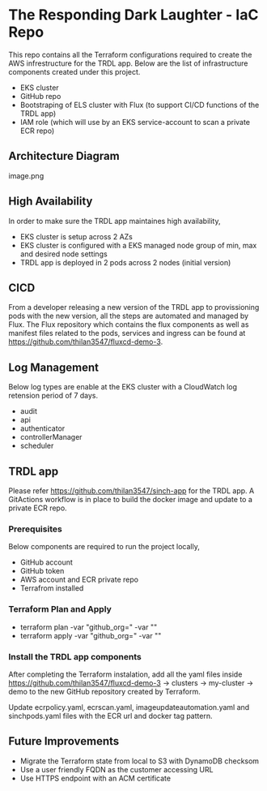 # The Responding Dark Laughter - IaC Repo

This repo contains all the Terraform configurations required to create the AWS infrestructure for the TRDL app. Below are the list of infrastructure components created under this project.

- EKS cluster
- GitHub repo
- Bootstraping of ELS cluster with Flux (to support CI/CD functions of the TRDL app)
- IAM role (which will use by an EKS service-account to scan a private ECR repo)

## Architecture Diagram

image.png

## High Availability

In order to make sure the TRDL app maintaines high availability,

- EKS cluster is setup across 2 AZs
- EKS cluster is configured with a EKS managed node group of min, max and desired node settings
- TRDL app is deployed in 2 pods across 2 nodes (initial version)

## CICD

From a developer releasing a new version of the TRDL app to provissioning pods with the new version, all the steps are automated and managed by Flux. The Flux repository which contains the flux components as well as manifest files related to the pods, services and ingress can be found at https://github.com/thilan3547/fluxcd-demo-3.

## Log Management

Below log types are enable at the EKS cluster with a CloudWatch log retension period of 7 days.
- audit
- api
- authenticator
- controllerManager
- scheduler

## TRDL app

Please refer https://github.com/thilan3547/sinch-app for the TRDL app. A GitActions workflow is in place to build the docker image and update to a private ECR repo.

### Prerequisites

Below components are required to run the project locally,
- GitHub account
- GitHub token
- AWS account and ECR private repo
- Terrafrom installed

### Terraform Plan and Apply

- terraform plan -var "github_org=<git user>" -var "<git token>"
- terraform apply -var "github_org=<git user>" -var "<git token>"

### Install the TRDL app components

After completing the Terraform instalation, add all the yaml files inside https://github.com/thilan3547/fluxcd-demo-3 -> clusters -> my-cluster -> demo to the new GitHub repository created by Terraform.

Update ecrpolicy.yaml, ecrscan.yaml, imageupdateautomation.yaml and sinchpods.yaml files with the ECR url and docker tag pattern.

## Future Improvements

- Migrate the Terraform state from local to S3 with DynamoDB checksom
- Use a user friendly FQDN as the customer accessing URL
- Use HTTPS endpoint with an ACM certificate

